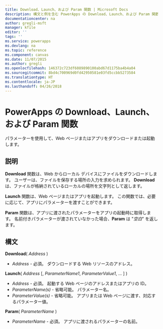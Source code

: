 ```yaml
---
title: Download、Launch、および Param 関数 | Microsoft Docs
description: 構文と例を含む PowerApps の Download、Launch、および Param 関数の参照情報
documentationcenter: na
author: gregli-msft
manager: kfile
editor: ''
tags: ''
ms.service: powerapps
ms.devlang: na
ms.topic: reference
ms.component: canvas
ms.date: 11/07/2015
ms.author: gregli
ms.openlocfilehash: 146372c723df6089890100abd67d1175ba4b4a04
ms.sourcegitcommit: 8bd4c700969d0fd42950581e03fd5ccbb5273584
ms.translationtype: HT
ms.contentlocale: ja-JP
ms.lasthandoff: 04/26/2018
---
```

# <a name="download-launch-and-param-functions-in-powerapps"></a>PowerApps の Download、Launch、および Param 関数
パラメーターを使用して、Web ページまたはアプリをダウンロードまたは起動します。  

## <a name="description"></a>説明
**Download** 関数は、Web からローカル デバイスにファイルをダウンロードします。  ユーザーは、ファイルを保存する場所の入力を求められます。  **Download** は、ファイルが格納されているローカルの場所を文字列として返します。  

**Launch** 関数は、Web ページまたはアプリを起動します。  この関数では、必要に応じて、アプリにパラメーターを渡すことができます。  

**Param** 関数は、アプリに渡されたパラメーターをアプリの起動時に取得します。  名前付きパラメーターが渡されていなかった場合、**Param** は "*空白*" を返します。

## <a name="syntax"></a>構文
**Download**( *Address* )

* *Address* - 必須。  ダウンロードする Web リソースのアドレス。

**Launch**( *Address* [, *ParameterName1*, *ParameterValue1*, ... ] )

* *Address* - 必須。  起動する Web ページのアドレスまたはアプリの ID。
* *ParameterName(s)* - 省略可能。  パラメーター名。
* *ParameterValue(s)* - 省略可能。  アプリまたは Web ページに渡す、対応するパラメーター値。

**Param**( *ParameterName* )

* *ParameterName* - 必須。  アプリに渡されるパラメーターの名前。

